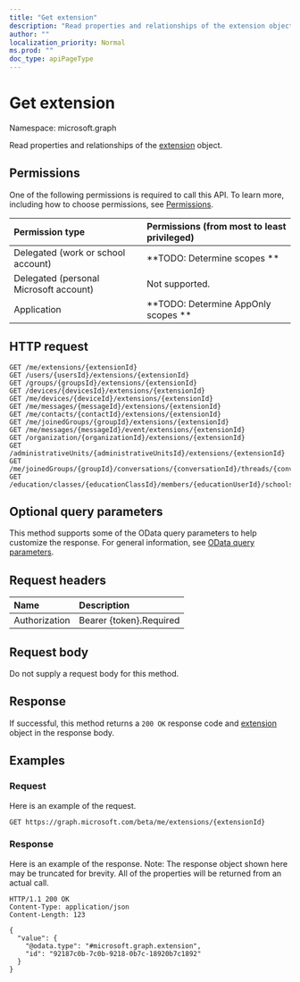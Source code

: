 ```yaml
---
title: "Get extension"
description: "Read properties and relationships of the extension object."
author: ""
localization_priority: Normal
ms.prod: ""
doc_type: apiPageType
---
```


# Get extension

Namespace: microsoft.graph

Read properties and relationships of the [extension](../resources/extension.md) object.

## Permissions
One of the following permissions is required to call this API. To learn more, including how to choose permissions, see [Permissions](/concepts/permissions-reference.md).

|Permission type|Permissions (from most to least privileged)|
|:---|:---|
|Delegated (work or school account)|**TODO: Determine scopes **|
|Delegated (personal Microsoft account)|Not supported.|
|Application|**TODO: Determine AppOnly scopes **|

## HTTP request
<!-- {
  "blockType": "ignored"
}
-->
``` http
GET /me/extensions/{extensionId}
GET /users/{usersId}/extensions/{extensionId}
GET /groups/{groupsId}/extensions/{extensionId}
GET /devices/{devicesId}/extensions/{extensionId}
GET /me/devices/{deviceId}/extensions/{extensionId}
GET /me/messages/{messageId}/extensions/{extensionId}
GET /me/contacts/{contactId}/extensions/{extensionId}
GET /me/joinedGroups/{groupId}/extensions/{extensionId}
GET /me/messages/{messageId}/event/extensions/{extensionId}
GET /organization/{organizationId}/extensions/{extensionId}
GET /administrativeUnits/{administrativeUnitsId}/extensions/{extensionId}
GET /me/joinedGroups/{groupId}/conversations/{conversationId}/threads/{conversationThreadId}/posts/{postId}/extensions/{extensionId}
GET /education/classes/{educationClassId}/members/{educationUserId}/schools/{educationSchoolId}/administrativeUnit/extensions/{extensionId}
```

## Optional query parameters
This method supports some of the OData query parameters to help customize the response. For general information, see [OData query parameters](/graph/query-parameters).

## Request headers
|Name|Description|
|:---|:---|
|Authorization|Bearer {token}.Required|

## Request body
Do not supply a request body for this method.

## Response
If successful, this method returns a `200 OK` response code and [extension](../resources/extension.md) object in the response body.

## Examples

### Request
Here is an example of the request.
<!-- {
  "blockType": "request",
  "name": "get_extension"
}
-->
``` http
GET https://graph.microsoft.com/beta/me/extensions/{extensionId}
```

### Response
Here is an example of the response. Note: The response object shown here may be truncated for brevity. All of the properties will be returned from an actual call.
<!-- {
  "blockType": "response",
  "truncated": true,
  "@odata.type": "microsoft.graph.extension"
}
-->
``` http
HTTP/1.1 200 OK
Content-Type: application/json
Content-Length: 123

{
  "value": {
    "@odata.type": "#microsoft.graph.extension",
    "id": "92187c0b-7c0b-9218-0b7c-18920b7c1892"
  }
}
```

